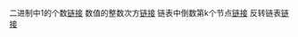 二进制中1的个数[链接](https://blog.csdn.net/kongmin_123/article/details/82053824)
数值的整数次方[链接](https://blog.csdn.net/u011514810/article/details/52754884?utm_source=blogxgwz5)
链表中倒数第k个节点[链接](https://www.cnblogs.com/edisonchou/p/4769164.html)
反转链表[链接](https://blog.csdn.net/qq_38584262/article/details/82821019)